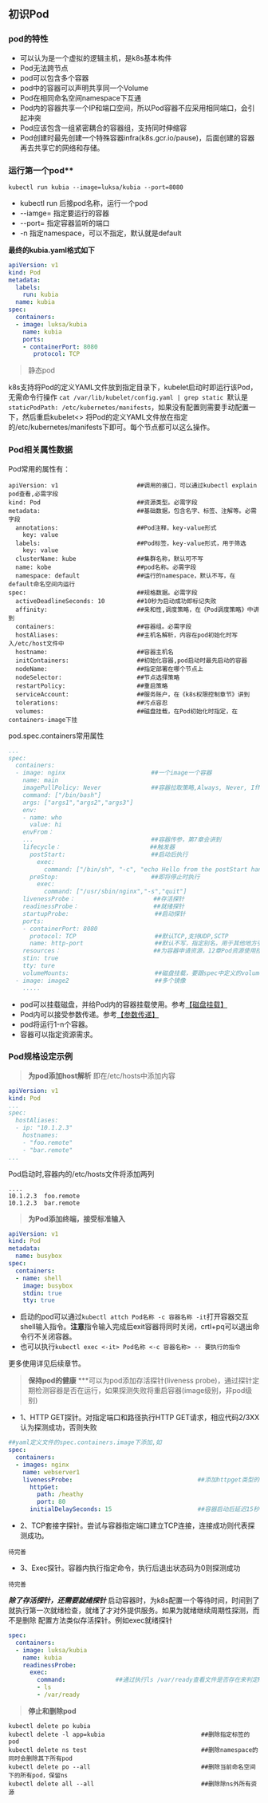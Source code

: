 ## 初识Pod
### pod的特性
- 可以认为是一个虚拟的逻辑主机，是k8s基本构件
- Pod无法跨节点
- pod可以包含多个容器
- pod中的容器可以声明共享同一个Volume
- Pod在相同命名空间namespace下互通
- Pod内的容器共享一个IP和端口空间，所以Pod容器不应采用相同端口，会引起冲突
- Pod应该包含一组紧密耦合的容器组，支持同时伸缩容
- Pod创建时最先创建一个特殊容器infra(k8s.gcr.io/pause)，后面创建的容器再去共享它的网络和存储。

### 运行第一个pod**
```shell
kubectl run kubia --image=luksa/kubia --port=8080
```
- kubectl run 后接pod名称，运行一个pod
- --iamge= 指定要运行的容器
- --port= 指定容器监听的端口
- -n 指定namespace，可以不指定，默认就是default

**最终的kubia.yaml格式如下**
```yaml
apiVersion: v1                                                             #使用的kubernetes API版本，可以使用kubectl explain pod看到,必需
kind: Pod                                                                  #创建的kubernetes资源类型,必需
metadata:                                                                  #Pod的元数据，名字、标签、注解等
  labels:                                                                  #标签可以设置多个，对齐即可
    run: kubia                        
  name: kubia                                                              #Pod名称,必需
spec:                                                                      #Pod的规格内容，如运行的程序列表、监听的端口、挂载的目录等
  containers:
  - image: luksa/kubia                                                     #运行的docker容器名称，可以是多个，每个都单独一个-image
    name: kubia                                                            #容器的自定名称
    ports:                                                                 #容器的对外监听端口，可以是多个，每个都单独一个- containerPort
    - containerPort: 8080
       protocol: TCP                                                       #端口监听的协议类型，可以不指定，默认为TCP
```
>静态pod

k8s支持将Pod的定义YAML文件放到指定目录下，kubelet启动时即运行该Pod，无需命令行操作
`cat /var/lib/kubelet/config.yaml | grep static `默认是`staticPodPath: /etc/kubernetes/manifests`，如果没有配置则需要手动配置一下，然后重启kubelet<>
将Pod的定义YAML文件放在指定的/etc/kubernetes/manifests下即可。每个节点都可以这么操作。
### Pod相关属性数据
Pod常用的属性有：
```
apiVersion: v1                      ##调用的接口，可以通过kubectl explain pod查看,必需字段
kind: Pod                           ##资源类型。必需字段
metadata:                           ##基础数据，包含名字、标签、注解等。必需字段
  annotations:                      ##Pod注释，key-value形式
    key: value
  labels:                           ##Pod标签，key-value形式，用于筛选
    key: value
  clusterName: kube                 ##集群名称，默认可不写
  name: kobe                        ##pod名称。必需字段
  namespace: default                ##运行的namespace，默认不写，在default命名空间内运行
spec:                               ##规格数据。必需字段
  activeDeadlineSeconds: 10         ##10秒为启动成功即标记失败
  affinity:                         ##亲和性,调度策略，在《Pod调度策略》中讲到       
  containers:                       ##容器组。必需字段
  hostAliases:                      ##主机名解析，内容在pod初始化时写入/etc/host文件中
  hostname:                         ##容器主机名
  initContainers:                   ##初始化容器,pod启动时最先启动的容器
  nodeName:                         ##指定部署在哪个节点上
  nodeSelector:                     ##节点选择策略
  restartPolicy:                    ##重启策略
  serviceAccount:                   ##服务账户，在《k8s权限控制章节》讲到
  tolerations:                      ##污点容忍
  volumes:                          ##磁盘挂载，在Pod初始化时指定，在containers-image下挂
```
pod.spec.containers常用属性
```yaml
...
spec:
  containers:
  - image: nginx                        ##一个image一个容器
    name: main
    imagePullPolicy: Never              ##容器拉取策略,Always, Never, IfNotPresent,默认是Always           
    command: ["/bin/bash"]
    args: ["args1","args2","args3"] 
    env:
    - name: who
      value: hi
    envFrom：
    ...                                 ##容器传参，第7章会讲到
    lifecycle：                         ##触发器
      postStart:                        ##启动后执行
        exec:
          command: ["/bin/sh", "-c", "echo Hello from the postStart handler > /usr/share/message"]
      preStop:                          ##即将停止时执行
        exec:
          command: ["/usr/sbin/nginx","-s","quit"]
    livenessProbe：                      ##存活探针
    readinessProbe：                     ##就绪探针
    startupProbe:                        ##启动探针
    ports:
    - containerPort: 8080
      protocol: TCP                      ##默认TCP,支持UDP,SCTP
      name: http-port                    ##默认不写，指定别名，用于其他地方引用
    resources：                          ##为容器申请资源，12章Pod资源使用控制讲到
    stin: true
    tty: ture
    volumeMounts:                        ##磁盘挂载，要跟spec中定义的volumes配合
  - image: image2                        ##多个镜像
    .....
```

- pod可以挂载磁盘，并给Pod内的容器挂载使用。参考[【磁盘挂载】](./04、磁盘挂载.md)
- Pod内可以接受参数传递。参考[【参数传递】](/.05、向容器传递参数.md)
- pod将运行1-n个容器。
- 容器可以指定资源需求。
### Pod规格设定示例

>**为pod添加host解析**
即在/etc/hosts中添加内容
```yaml
apiVersion: v1
kind: Pod
...
spec:
  hostAliases:
  - ip: "10.1.2.3"
    hostnames:
    - "foo.remote"
    - "bar.remote"
...
```
Pod启动时,容器内的/etc/hosts文件将添加两列
```
....
10.1.2.3  foo.remote
10.1.2.3  bar.remote
```
>**为Pod添加终端，接受标准输入**
```yaml
apiVersion: v1
kind: Pod
metadata:
  name: busybox
spec:
  containers:
  - name: shell
    image: busybox
    stdin: true
    tty: true
```
- 启动的pod可以通过`kubectl attch Pod名称 -c 容器名称 -it`打开容器交互shell输入指令。**注意**指令输入完成后exit容器将同时关闭，crtl+pq可以退出命令行不关闭容器。<br>
- 也可以执行`kubectl exec <-it> Pod名称 <-c 容器名称> -- 要执行的指令`

更多使用详见后续章节。
>**保持pod的健康**
***可以为pod添加存活探针(liveness probe)，通过探针定期检测容器是否在运行，如果探测失败将重启容器(image级别，非pod级别)
- 1、HTTP GET探针。对指定端口和路径执行HTTP GET请求，相应代码2/3XX认为探测成功，否则失败
```yaml
##yaml定义文件的spec.containers.image下添加,如
spec:
  containers:
  - images: nginx
    name: webserver1
    livenessProbe:                                   ##添加httpget类型的存活探针,对容器的80端口下的heath目录检测，如http://127.0.0.1:80/helthy
      httpGet:
        path: /heathy
        port: 80
      initialDelaySeconds: 15                        ##容器启动后延迟15秒再探测。如果服务启动有延迟，探测的太早会导致失败从而不断重启容器

```
- 2、TCP套接字探针。尝试与容器指定端口建立TCP连接，连接成功则代表探测成功。
```
待完善
```
- 3、Exec探针。容器内执行指定命令，执行后退出状态码为0则探测成功
```
待完善
```
***除了存活探针，还需要就绪探针***
启动容器时，为k8s配置一个等待时间，时间到了就执行第一次就绪检查，就绪了才对外提供服务。如果为就绪继续周期性探测，而不是删除
配置方法类似存活探针。例如exec就绪探针
```yaml
spec:
  containers:
  - image: luksa/kubia
    name: kubia
    readinessProbe:
      exec:
        command:              ##通过执行ls /var/ready查看文件是否存在来判定Pod是否就绪。未就绪就不是running，无法被访问
        - ls
        - /var/ready
```

>**停止和删除pod**
```shell
kubectl delete po kubia
kubectl delete -l app=kubia                           ##删除指定标签的pod
kubectl delete ns test                                ##删除namespace的同时会删除其下所有pod
kubectl delete po --all                               ##删除当前命名空间下的所有pod，保留ns
kubectl delete all --all                              ##删除除ns外所有资源
```

